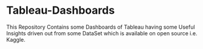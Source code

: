 # Tableau-Dashboards
This Repository Contains some Dashboards of Tableau having some Useful Insights driven out from some DataSet which is available on open source i.e. Kaggle.
